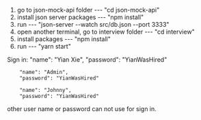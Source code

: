 1. go to json-mock-api folder --- "cd json-mock-api"
2. install json server packages --- "npm install"
3. run --- "json-server --watch src/db.json --port 3333"
4. open another terminal, go to interview folder --- "cd interview"
5. install packages --- "npm install"
6. run --- "yarn start"

Sign in:
        "name": "Yian Xie",
        "password": "YianWasHired"

        "name": "Admin",
        "password": "YianWasHired"
 
        "name": "Johnny",
        "password": "YianWasHired"
other user name or password can not use for sign in.